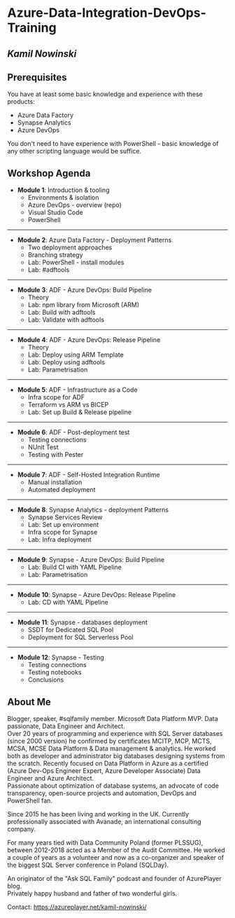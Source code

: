 # Azure-Data-Integration-DevOps-Training

## _Kamil Nowinski_



## Prerequisites
You have at least some basic knowledge and experience with these products:
- Azure Data Factory
- Synapse Analytics
- Azure DevOps

You don't need to have experience with PowerShell - basic knowledge of any other scripting language would be suffice.


## Workshop Agenda

* **Module 1**: Introduction & tooling
  * Environments & isolation
  * Azure DevOps - overview (repo)
  * Visual Studio Code
  * PowerShell

___ 
* **Module 2**: Azure Data Factory - Deployment Patterns
  * Two deployment approaches
  * Branching strategy
  * Lab: PowerShell - install modules
  * Lab: #adftools

___
* **Module 3**: ADF - Azure DevOps: Build Pipeline
  * Theory
  * Lab: npm library from Microsoft (ARM)
  * Lab: Build with adftools
  * Lab: Validate with adftools

___
* **Module 4**: ADF - Azure DevOps: Release Pipeline
  * Theory
  * Lab: Deploy using ARM Template
  * Lab: Deploy using adftools
  * Lab: Parametrisation

___
* **Module 5**: ADF - Infrastructure as a Code
  * Infra scope for ADF
  * Terraform vs ARM vs BICEP
  * Lab: Set up Build & Release pipeline

___
* **Module 6**: ADF - Post-deployment test
  * Testing connections
  * NUnit Test
  * Testing with Pester

___
* **Module 7**: ADF - Self-Hosted Integration Runtime
  * Manual installation
  * Automated deployment

___
* **Module 8**: Synapse Analytics - deployment Patterns
  * Synapse Services Review
  * Lab: Set up environment
  * Infra scope for Synapse
  * Lab: Infra deployment

___
* **Module 9**: Synapse - Azure DevOps: Build Pipeline
  * Lab: Build CI with YAML Pipeline 
  * Lab: Parametrisation

___
* **Module 10**: Synapse - Azure DevOps: Release Pipeline
  * Lab: CD with YAML Pipeline

___
* **Module 11**: Synapse - databases deployment
  * SSDT for Dedicated SQL Pool
  * Deployment for SQL Serverless Pool 

___
* **Module 12**: Synapse - Testing
  * Testing connections
  * Testing notebooks
  * Conclusions



## About Me
Blogger, speaker, #sqlfamily member. Microsoft Data Platform MVP. Data passionate, Data Engineer and Architect.  
Over 20 years of programming and experience with SQL Server databases (since 2000 version) he confirmed by certificates MCITP, MCP, MCTS, MCSA, MCSE Data Platform & Data management & analytics. He worked both as developer and administrator big databases designing systems from the scratch. Recently focused on Data Platform in Azure as a certified (Azure Dev-Ops Engineer Expert, Azure Developer Associate) Data Engineer and Azure Architect.  
Passionate about optimization of database systems, an advocate of code transparency, open-source projects and automation, DevOps and PowerShell fan.

Since 2015 he has been living and working in the UK. Currently professionally associated with Avanade, an international consulting company.

For many years tied with Data Community Poland (former PLSSUG), between 2012-2018 acted as a Member of the Audit Committee. He worked a couple of years as a volunteer and now as a co-organizer and speaker of the biggest SQL Server conference in Poland (SQLDay).  

An originator of the "Ask SQL Family" podcast and founder of AzurePlayer blog.  
Privately happy husband and father of two wonderful girls.

Contact: https://azureplayer.net/kamil-nowinski/  


